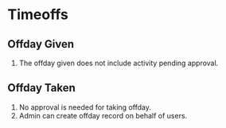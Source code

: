 # Timeoffs


## Offday Given

1. The offday given does not include activity pending approval.


## Offday Taken

1. No approval is needed for taking offday.
2. Admin can create offday record on behalf of users.
